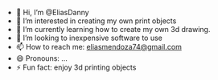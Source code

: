 - 👋 Hi, I’m @EliasDanny
- 👀 I’m interested in creating my own print objects
- 🌱 I’m currently learning how to create my own 3d drawing.
- 💞️ I’m looking to inexpensive software to use
- 📫 How to reach me: eliasmendoza74@gmail.com
- 😄 Pronouns: ...
- ⚡ Fun fact: enjoy 3d printing objects

<!---
EliasDanny/EliasDanny is a ✨ particular ✨ repository because its `README.md` (this file) appears on your GitHub profile.
You can click the Preview link to take a look at your changes.
--->
